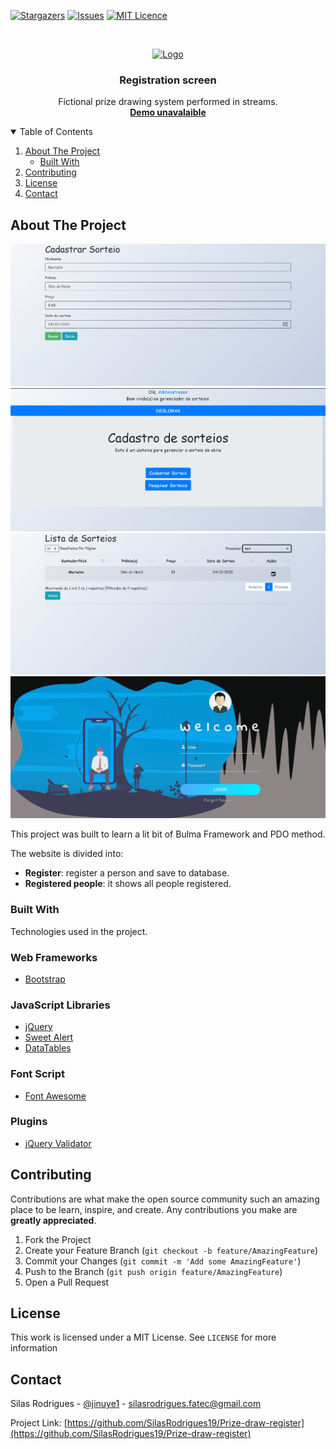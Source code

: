[![Stargazers][stars-shield]][stars-url]
[![Issues][issues-shield]][issues-url]
[![MIT Licence][license-shield]][license-url]


<!-- PROJECT LOGO -->
<br />
<p align="center">
  <a href="#">
    <img src="https://images.vexels.com/media/users/3/217997/isolated/preview/d439a251f09dee321022fbed116d0cfc-desenho-de-ilustracao-de-caixa-de-presente.png" alt="Logo" width="80" height="80">
  </a>

  <h3 align="center">Registration screen</h3>

  <p align="center">
    Fictional prize drawing system performed in streams.
    <br />
    <a href="#"><strong>Demo unavalaible</strong></a>
    <br />
  </p>
</p>



<!-- TABLE OF CONTENTS -->
<details open="open">
  <summary>Table of Contents</summary>
  <ol>
    <li>
      <a href="#about-the-project">About The Project</a>
      <ul>
        <li><a href="#built-with">Built With</a></li>
      </ul>
    </li>
    <li><a href="#contributing">Contributing</a></li>
    <li><a href="#license">License</a></li>
    <li><a href="#contact">Contact</a></li>
  </ol>
</details>



<!-- ABOUT THE PROJECT -->
## About The Project

[![About View][About View]](https://github.com/SilasRodrigues19/Prize-draw-register)
[![About View2][About View2]](https://github.com/SilasRodrigues19/Prize-draw-register)
[![About View3][About View3]](https://github.com/SilasRodrigues19/Prize-draw-register)
[![About View4][About View4]](https://github.com/SilasRodrigues19/Prize-draw-register)




This project was built to learn a lit bit of Bulma Framework and PDO method.

The website is divided into:
* **Register**: register a person and save to database.
* **Registered people**: it shows all people registered.

### Built With

Technologies used in the project.

### Web Frameworks
* [Bootstrap](https://getbootstrap.com)

### JavaScript Libraries
* [jQuery](https://jquery.com)
* [Sweet Alert](https://sweetalert2.github.io)
* [DataTables](https://datatables.net)

### Font Script
* [Font Awesome](https://fontawesome.com)

### Plugins
* [jQuery Validator](https://jqueryvalidation.org)


<!-- CONTRIBUTING -->
## Contributing

Contributions are what make the open source community such an amazing place to be learn, inspire, and create. Any contributions you make are **greatly appreciated**.

1. Fork the Project
2. Create your Feature Branch (`git checkout -b feature/AmazingFeature`)
3. Commit your Changes (`git commit -m 'Add some AmazingFeature'`)
4. Push to the Branch (`git push origin feature/AmazingFeature`)
5. Open a Pull Request


<!-- LICENSE -->
## License

This work is licensed under a MIT License. See `LICENSE` for more information


<!-- CONTACT -->
## Contact

Silas Rodrigues - [@jinuye1](https://twitter.com/jinuye1) - silasrodrigues.fatec@gmail.com

Project Link: [https://github.com/SilasRodrigues19/Prize-draw-register](https://github.com/SilasRodrigues19/Prize-draw-register)

   
   <!-- MARKDOWN LINKS & IMAGES -->
<!-- https://www.markdownguide.org/basic-syntax/#reference-style-links -->
[contributors-shield]: https://img.shields.io/github/contributors/SilasRodrigues19/Prize-draw-register.svg?style=for-the-badge
[contributors-url]: https://github.com/SilasRodrigues19/Prize-draw-register/graphs/contributors
[forks-shield]: https://img.shields.io/github/forks/SilasRodrigues19/Prize-draw-register.svg?style=for-the-badge
[forks-url]: https://github.com/SilasRodrigues19/Prize-draw-register/network/members
[stars-shield]: https://img.shields.io/github/stars/SilasRodrigues19/Prize-draw-register.svg?style=for-the-badge
[stars-url]: https://github.com/SilasRodrigues19/Prize-draw-register/stargazers
[issues-shield]: https://img.shields.io/github/issues/SilasRodrigues19/Prize-draw-register.svg?style=for-the-badge
[issues-url]: https://github.com/SilasRodrigues19/Prize-draw-register/issues
[license-shield]: https://img.shields.io/github/license/SilasRodrigues19/Prize-draw-register.svg?style=for-the-badge
[license-url]: https://github.com/SilasRodrigues19/Prize-draw-register/blob/main/LICENSE
[About View]: https://github.com/SilasRodrigues19/Prize-draw-register/blob/main/ptscreens/cadastro.png
[About View2]: https://github.com/SilasRodrigues19/Prize-draw-register/blob/main/ptscreens/home.png
[About View3]: https://github.com/SilasRodrigues19/Prize-draw-register/blob/main/ptscreens/listagem.png
[About View4]: https://github.com/SilasRodrigues19/Prize-draw-register/blob/main/ptscreens/login.png

